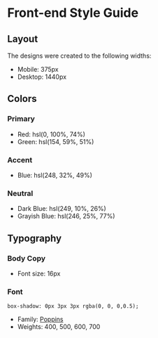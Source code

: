 # Front-end Style Guide

## Layout

The designs were created to the following widths:

- Mobile: 375px
- Desktop: 1440px

## Colors

### Primary

- Red: hsl(0, 100%, 74%)
- Green: hsl(154, 59%, 51%)

### Accent

- Blue: hsl(248, 32%, 49%)

### Neutral

- Dark Blue: hsl(249, 10%, 26%)
- Grayish Blue: hsl(246, 25%, 77%)

## Typography

### Body Copy

- Font size: 16px

### Font
    box-shadow: 0px 3px 3px rgba(0, 0, 0,0.5);

- Family: [Poppins](https://fonts.google.com/specimen/Poppins)
- Weights: 400, 500, 600, 700

